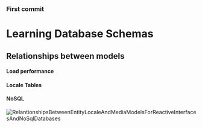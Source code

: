 ### First commit

# Learning Database Schemas

## Relationships between models
#### Load performance
#### Locale Tables
#### NoSQL

![RelantionshipsBetweenEntityLocaleAndMediaModelsForReactiveInterfacesAndNoSqlDatabases](https://user-images.githubusercontent.com/57029303/151317714-f49459a4-96ac-4d37-adb2-655559efbd14.png)
